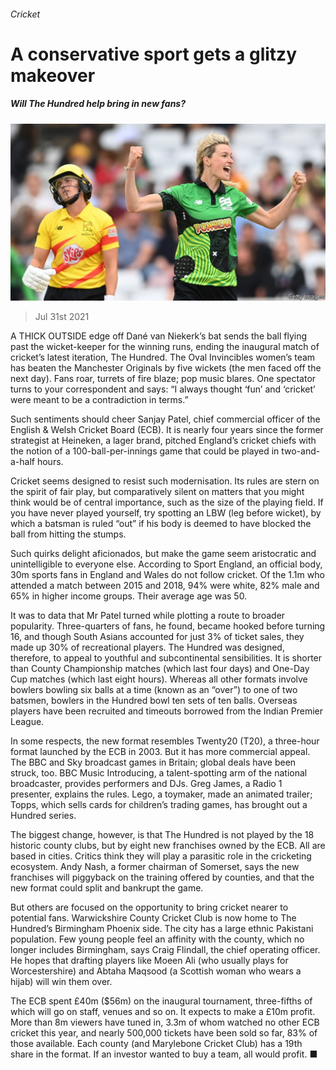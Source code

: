 ###### Cricket

# A conservative sport gets a glitzy makeover 

##### Will The Hundred help bring in new fans? 

![image](images/20210731_BRP502.jpg) 

> Jul 31st 2021 

A  THICK OUTSIDE edge off Dané van Niekerk’s bat sends the ball flying past the wicket-keeper for the winning runs, ending the inaugural match of cricket’s latest iteration, The Hundred. The Oval Invincibles women’s team has beaten the Manchester Originals by five wickets (the men faced off the next day). Fans roar, turrets of fire blaze; pop music blares. One spectator turns to your correspondent and says: “I always thought ‘fun’ and ‘cricket’ were meant to be a contradiction in terms.”

Such sentiments should cheer Sanjay Patel, chief commercial officer of the English &amp; Welsh Cricket Board (ECB). It is nearly four years since the former strategist at Heineken, a lager brand, pitched England’s cricket chiefs with the notion of a 100-ball-per-innings game that could be played in two-and-a-half hours.


Cricket seems designed to resist such modernisation. Its rules are stern on the spirit of fair play, but comparatively silent on matters that you might think would be of central importance, such as the size of the playing field. If you have never played yourself, try spotting an LBW (leg before wicket), by which a batsman is ruled “out” if his body is deemed to have blocked the ball from hitting the stumps.

Such quirks delight aficionados, but make the game seem aristocratic and unintelligible to everyone else. According to Sport England, an official body, 30m sports fans in England and Wales do not follow cricket. Of the 1.1m who attended a match between 2015 and 2018, 94% were white, 82% male and 65% in higher income groups. Their average age was 50.

It was to data that Mr Patel turned while plotting a route to broader popularity. Three-quarters of fans, he found, became hooked before turning 16, and though South Asians accounted for just 3% of ticket sales, they made up 30% of recreational players. The Hundred was designed, therefore, to appeal to youthful and subcontinental sensibilities. It is shorter than County Championship matches (which last four days) and One-Day Cup matches (which last eight hours). Whereas all other formats involve bowlers bowling six balls at a time (known as an “over”) to one of two batsmen, bowlers in the Hundred bowl ten sets of ten balls. Overseas players have been recruited and timeouts borrowed from the Indian Premier League.

In some respects, the new format resembles Twenty20 (T20), a three-hour format launched by the ECB in 2003. But it has more commercial appeal. The BBC and Sky broadcast games in Britain; global deals have been struck, too. BBC Music Introducing, a talent-spotting arm of the national broadcaster, provides performers and DJs. Greg James, a Radio 1 presenter, explains the rules. Lego, a toymaker, made an animated trailer; Topps, which sells cards for children’s trading games, has brought out a Hundred series.

The biggest change, however, is that The Hundred is not played by the 18 historic county clubs, but by eight new franchises owned by the ECB. All are based in cities. Critics think they will play a parasitic role in the cricketing ecosystem. Andy Nash, a former chairman of Somerset, says the new franchises will piggyback on the training offered by counties, and that the new format could split and bankrupt the game.

But others are focused on the opportunity to bring cricket nearer to potential fans. Warwickshire County Cricket Club is now home to The Hundred’s Birmingham Phoenix side. The city has a large ethnic Pakistani population. Few young people feel an affinity with the county, which no longer includes Birmingham, says Craig Flindall, the chief operating officer. He hopes that drafting players like Moeen Ali (who usually plays for Worcestershire) and Abtaha Maqsood (a Scottish woman who wears a hijab) will win them over.

The ECB spent £40m ($56m) on the inaugural tournament, three-fifths of which will go on staff, venues and so on. It expects to make a £10m profit. More than 8m viewers have tuned in, 3.3m of whom watched no other ECB cricket this year, and nearly 500,000 tickets have been sold so far, 83% of those available. Each county (and Marylebone Cricket Club) has a 19th share in the format. If an investor wanted to buy a team, all would profit. ■

